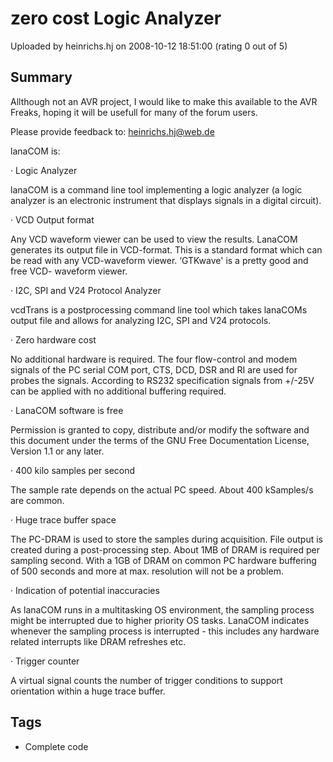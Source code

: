 # zero cost Logic Analyzer

Uploaded by heinrichs.hj on 2008-10-12 18:51:00 (rating 0 out of 5)

## Summary

Allthough not an AVR project, I would like to make this available to the AVR Freaks, hoping it will be usefull for many of the forum users.  

Please provide feedback to: [heinrichs.hj@web.de](mailto:heinrichs.hj@web.de)


lanaCOM is:


· Logic Analyzer  

lanaCOM is a command line tool implementing a logic analyzer (a logic analyzer is an electronic instrument that displays signals in a digital circuit). 


· VCD Output format  

Any VCD waveform viewer can be used to view the results. LanaCOM generates its output file in VCD-format. This is a standard format which can be read with any VCD-waveform viewer. ‘GTKwave' is a pretty good and free VCD- waveform viewer. 


· I2C, SPI and V24 Protocol Analyzer  

vcdTrans is a postprocessing command line tool which takes lanaCOMs output file and allows for analyzing I2C, SPI and V24 protocols. 


· Zero hardware cost  

No additional hardware is required. The four flow-control and modem signals of the PC serial COM port, CTS, DCD, DSR and RI are used for probes the signals. According to RS232 specification signals from +/-25V can be applied with no additional buffering required. 


· LanaCOM software is free  

Permission is granted to copy, distribute and/or modify the software and this document under the terms of the GNU Free Documentation License, Version 1.1 or any later. 


· 400 kilo samples per second  

The sample rate depends on the actual PC speed. About 400 kSamples/s are common. 


· Huge trace buffer space  

The PC-DRAM is used to store the samples during acquisition. File output is created during a post-processing step. About 1MB of DRAM is required per sampling second. With a 1GB of DRAM on common PC hardware buffering of 500 seconds and more at max. resolution will not be a problem. 


· Indication of potential inaccuracies  

As lanaCOM runs in a multitasking OS environment, the sampling process might be interrupted due to higher priority OS tasks. LanaCOM indicates whenever the sampling process is interrupted - this includes any hardware related interrupts like DRAM refreshes etc. 


· Trigger counter  

A virtual signal counts the number of trigger conditions to support orientation within a huge trace buffer.

## Tags

- Complete code
